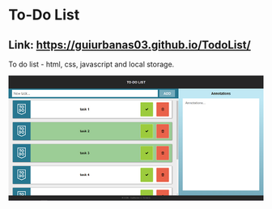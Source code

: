 # To-Do List
## Link: https://guiurbanas03.github.io/TodoList/
To do list - html, css, javascript and local storage.

![](Images/todo-desktop-1.jpg)
